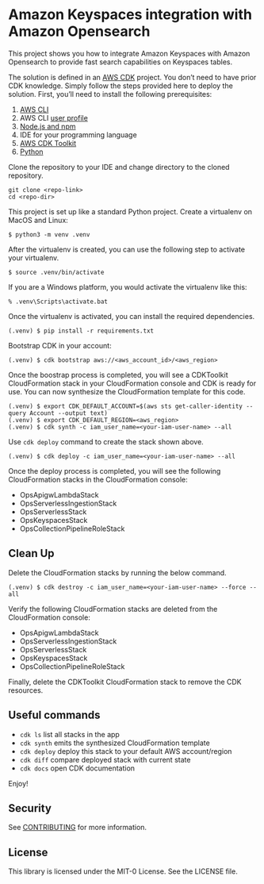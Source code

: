 
# Amazon Keyspaces integration with Amazon Opensearch

This project shows you how to integrate Amazon Keyspaces with Amazon Opensearch to provide fast search capabilities on Keyspaces tables.

The solution is defined in an [AWS CDK](https://aws.amazon.com/cdk/) project. You don’t need to have prior CDK knowledge. Simply follow the steps provided here to deploy the solution. First, you’ll need to install the following prerequisites:

1. [AWS CLI](https://docs.aws.amazon.com/cli/latest/userguide/getting-started-install.html)
2. AWS CLI [user profile](https://docs.aws.amazon.com/cli/latest/userguide/cli-configure-files.html)
3. [Node.js and npm](https://docs.npmjs.com/downloading-and-installing-node-js-and-npm)
4. IDE for your programming language
5. [AWS CDK Toolkit](https://aws.amazon.com/getting-started/guides/setup-cdk/module-two/)
6. [Python](https://docs.python-guide.org/starting/install3/osx/)

Clone the repository to your IDE and change directory to the cloned repository.
```
git clone <repo-link>
cd <repo-dir>
```

This project is set up like a standard Python project. Create a virtualenv on MacOS and Linux:

```
$ python3 -m venv .venv
```

After the virtualenv is created, you can use the following step to activate your virtualenv.

```
$ source .venv/bin/activate
```

If you are a Windows platform, you would activate the virtualenv like this:

```
% .venv\Scripts\activate.bat
```

Once the virtualenv is activated, you can install the required dependencies.

```
(.venv) $ pip install -r requirements.txt
```
Bootstrap CDK in your account:
```
(.venv) $ cdk bootstrap aws://<aws_account_id>/<aws_region>
```
Once the boostrap process is completed, you will see a CDKToolkit CloudFormation stack in your CloudFormation console and CDK is ready for use. You can now synthesize the CloudFormation template for this code.

```
(.venv) $ export CDK_DEFAULT_ACCOUNT=$(aws sts get-caller-identity --query Account --output text)
(.venv) $ export CDK_DEFAULT_REGION=<aws_region>
(.venv) $ cdk synth -c iam_user_name=<your-iam-user-name> --all
```

Use `cdk deploy` command to create the stack shown above.

```
(.venv) $ cdk deploy -c iam_user_name=<your-iam-user-name> --all
```
Once the deploy process is completed, you will see the following CloudFormation stacks in the CloudFormation console:
- OpsApigwLambdaStack
- OpsServerlessIngestionStack
- OpsServerlessStack
- OpsKeyspacesStack
- OpsCollectionPipelineRoleStack


## Clean Up

Delete the CloudFormation stacks by running the below command.

```
(.venv) $ cdk destroy -c iam_user_name=<your-iam-user-name> --force --all
```

Verify the following CloudFormation stacks are deleted from the CloudFormation console:
- OpsApigwLambdaStack
- OpsServerlessIngestionStack
- OpsServerlessStack
- OpsKeyspacesStack
- OpsCollectionPipelineRoleStack

Finally, delete the CDKToolkit CloudFormation stack to remove the CDK resources. 


## Useful commands

 * `cdk ls`          list all stacks in the app
 * `cdk synth`       emits the synthesized CloudFormation template
 * `cdk deploy`      deploy this stack to your default AWS account/region
 * `cdk diff`        compare deployed stack with current state
 * `cdk docs`        open CDK documentation

Enjoy!

## Security

See [CONTRIBUTING](https://github.com/aws-samples/amazon-keyspaces-opensearch-integration/blob/main/CONTRIBUTING.md#security-issue-notifications) for more information.

## License

This library is licensed under the MIT-0 License. See the LICENSE file.